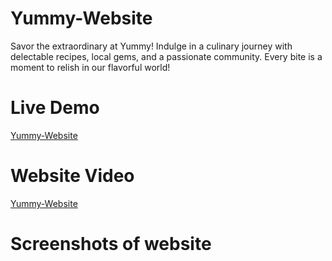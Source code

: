 # Yummy-Website
Savor the extraordinary at Yummy! Indulge in a culinary journey with delectable recipes, local gems, and a passionate community. Every bite is a moment to relish in our flavorful world!
# Live Demo
[Yummy-Website](https://menna-elsallamy.github.io/Yummy-Website/)
# Website Video
[Yummy-Website](https://drive.google.com/file/d/1flK0VIYpnRbr_-NSSA5kiT9upb1qzOoI/view?usp=sharing)
# Screenshots of website
